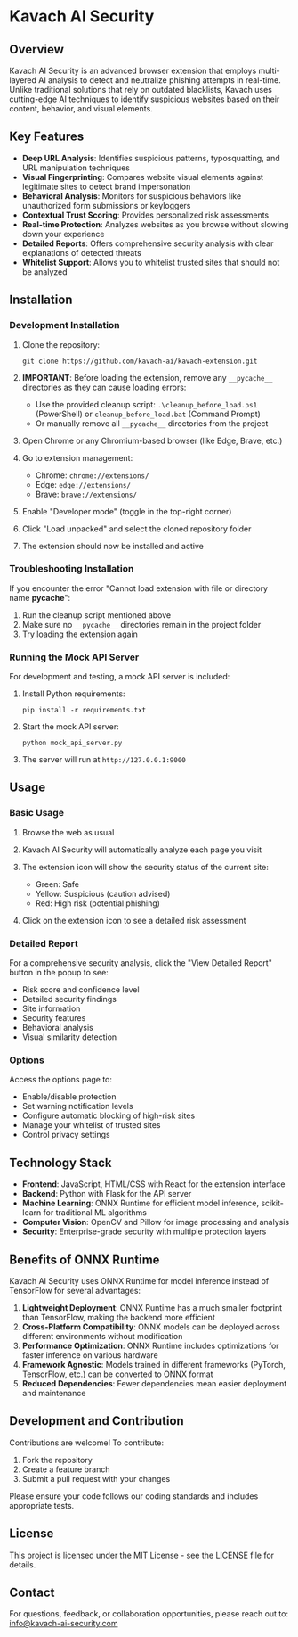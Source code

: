 # Kavach AI Security

## Overview

Kavach AI Security is an advanced browser extension that employs multi-layered AI analysis to detect and neutralize phishing attempts in real-time. Unlike traditional solutions that rely on outdated blacklists, Kavach uses cutting-edge AI techniques to identify suspicious websites based on their content, behavior, and visual elements.

## Key Features

- **Deep URL Analysis**: Identifies suspicious patterns, typosquatting, and URL manipulation techniques
- **Visual Fingerprinting**: Compares website visual elements against legitimate sites to detect brand impersonation
- **Behavioral Analysis**: Monitors for suspicious behaviors like unauthorized form submissions or keyloggers
- **Contextual Trust Scoring**: Provides personalized risk assessments
- **Real-time Protection**: Analyzes websites as you browse without slowing down your experience
- **Detailed Reports**: Offers comprehensive security analysis with clear explanations of detected threats
- **Whitelist Support**: Allows you to whitelist trusted sites that should not be analyzed

## Installation

### Development Installation

1. Clone the repository:
   ```
   git clone https://github.com/kavach-ai/kavach-extension.git
   ```

2. **IMPORTANT**: Before loading the extension, remove any `__pycache__` directories as they can cause loading errors:
   - Use the provided cleanup script: `.\cleanup_before_load.ps1` (PowerShell) or `cleanup_before_load.bat` (Command Prompt)
   - Or manually remove all `__pycache__` directories from the project

3. Open Chrome or any Chromium-based browser (like Edge, Brave, etc.)

4. Go to extension management:
   - Chrome: `chrome://extensions/`
   - Edge: `edge://extensions/`
   - Brave: `brave://extensions/`

5. Enable "Developer mode" (toggle in the top-right corner)

6. Click "Load unpacked" and select the cloned repository folder

7. The extension should now be installed and active

### Troubleshooting Installation

If you encounter the error "Cannot load extension with file or directory name __pycache__":
1. Run the cleanup script mentioned above
2. Make sure no `__pycache__` directories remain in the project folder
3. Try loading the extension again

### Running the Mock API Server

For development and testing, a mock API server is included:

1. Install Python requirements:
   ```
   pip install -r requirements.txt
   ```

2. Start the mock API server:
   ```
   python mock_api_server.py
   ```

3. The server will run at `http://127.0.0.1:9000`

## Usage

### Basic Usage

1. Browse the web as usual
2. Kavach AI Security will automatically analyze each page you visit
3. The extension icon will show the security status of the current site:
   - Green: Safe
   - Yellow: Suspicious (caution advised)
   - Red: High risk (potential phishing)

4. Click on the extension icon to see a detailed risk assessment

### Detailed Report

For a comprehensive security analysis, click the "View Detailed Report" button in the popup to see:

- Risk score and confidence level
- Detailed security findings
- Site information
- Security features
- Behavioral analysis
- Visual similarity detection

### Options

Access the options page to:

- Enable/disable protection
- Set warning notification levels
- Configure automatic blocking of high-risk sites
- Manage your whitelist of trusted sites
- Control privacy settings

## Technology Stack

- **Frontend**: JavaScript, HTML/CSS with React for the extension interface
- **Backend**: Python with Flask for the API server
- **Machine Learning**: ONNX Runtime for efficient model inference, scikit-learn for traditional ML algorithms
- **Computer Vision**: OpenCV and Pillow for image processing and analysis
- **Security**: Enterprise-grade security with multiple protection layers

## Benefits of ONNX Runtime

Kavach AI Security uses ONNX Runtime for model inference instead of TensorFlow for several advantages:

1. **Lightweight Deployment**: ONNX Runtime has a much smaller footprint than TensorFlow, making the backend more efficient
2. **Cross-Platform Compatibility**: ONNX models can be deployed across different environments without modification
3. **Performance Optimization**: ONNX Runtime includes optimizations for faster inference on various hardware
4. **Framework Agnostic**: Models trained in different frameworks (PyTorch, TensorFlow, etc.) can be converted to ONNX format
5. **Reduced Dependencies**: Fewer dependencies mean easier deployment and maintenance

## Development and Contribution

Contributions are welcome! To contribute:

1. Fork the repository
2. Create a feature branch
3. Submit a pull request with your changes

Please ensure your code follows our coding standards and includes appropriate tests.

## License

This project is licensed under the MIT License - see the LICENSE file for details.

## Contact

For questions, feedback, or collaboration opportunities, please reach out to:
info@kavach-ai-security.com
